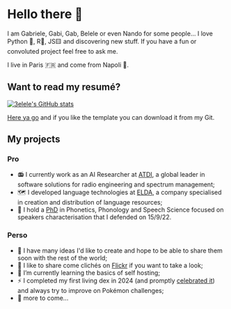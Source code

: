 # Hello there 👋

I am Gabriele, Gabi, Gab, Belele or even Nando for some people... I love Python 🐍, R🔬, JS🟨 and discovering new stuff. If you have a fun or convoluted project feel free to ask me.

I live in Paris 🇫🇷 and come from Napoli 🍕.


## Want to read my resumé?

[![3elele's GitHub stats](https://github-readme-stats.vercel.app/api?username=3elele\&show_icons=true\&theme=solarized-light\&rank_icon=github\&include_all_commits=true\&border_color=2e4058)](https://github.com/3elele/github-readme-stats)

[Here ya go](cv/cv_en.pdf) and if you like the template you can download it from my Git.

## My projects

### Pro

- 📻 I currently work as an AI Researcher at [ATDI](https://atdi.com), a global leader in software solutions for radio engineering and spectrum management;
- 🗺️ I developed language technologies at [ELDA](https://github.com/ELDAELRA), a company specialised in creation and distribution of language resources;
- 🧐 I hold a [PhD](https://www.afcp-parole.org/wp-content/uploads/2023/01/These_CHIGNOLI_Gabriele_2022.pdf) in Phonetics, Phonology and Speech Science focused on speakers characterisation that I defended on 15/9/22.

### Perso

- 🔭 I have many ideas I'd like to create and hope to be able to share them soon with the rest of the world;
- 📸 I like to share come clichés on [Flickr](https://www.flickr.com/people/154388964@N02/) if you want to take a look;
- 🌱 I’m currently learning the basics of self hosting;
- ⚡ I completed my first living dex in 2024 (and promptly [celebrated it](img/IMG_1433.JPG)) and always try to improve on Pokémon challenges;
- 🧶 more to come...

